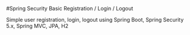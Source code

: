 #Spring Security Basic Registration / Login / Logout

Simple user registration, login, logout using Spring Boot, Spring Security 5.x, Spring MVC, JPA, H2